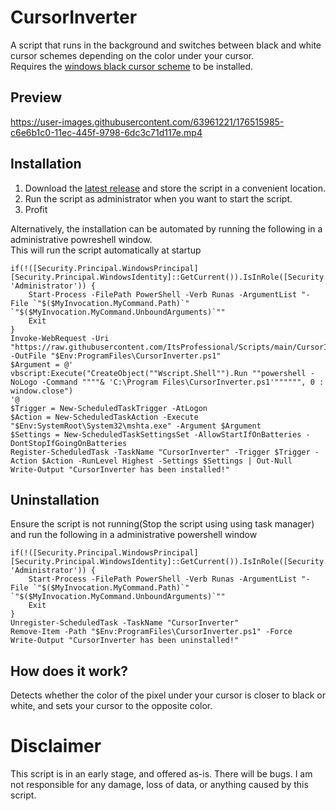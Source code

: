 # CursorInverter
A script that runs in the background and switches between black and white cursor schemes depending on the color under your cursor.  
Requires the [windows black cursor scheme](https://www.deviantart.com/twipeep/art/Windows-11-cursor-black-version-572437583) to be installed.

## Preview
https://user-images.githubusercontent.com/63961221/176515985-c6e6b1c0-11ec-445f-9798-6dc3c71d117e.mp4

## Installation
1. Download the [latest release](https://github.com/ItsProfessional/CursorInverter/releases/latest) and store the script in a convenient location.  
2. Run the script as administrator when you want to start the script.  
3. Profit  

Alternatively, the installation can be automated by running the following in a administrative powreshell window.  
This will run the script automatically at startup

```
if(!([Security.Principal.WindowsPrincipal] [Security.Principal.WindowsIdentity]::GetCurrent()).IsInRole([Security.Principal.WindowsBuiltInRole] 'Administrator')) {
    Start-Process -FilePath PowerShell -Verb Runas -ArgumentList "-File `"$($MyInvocation.MyCommand.Path)`" `"$($MyInvocation.MyCommand.UnboundArguments)`""
    Exit
}
Invoke-WebRequest -Uri "https://raw.githubusercontent.com/ItsProfessional/Scripts/main/CursorInverter.ps1" -OutFile "$Env:ProgramFiles\CursorInverter.ps1"
$Argument = @'
vbscript:Execute("CreateObject(""Wscript.Shell"").Run ""powershell -NoLogo -Command """"& 'C:\Program Files\CursorInverter.ps1'"""""", 0 : window.close")
'@
$Trigger = New-ScheduledTaskTrigger -AtLogon
$Action = New-ScheduledTaskAction -Execute "$Env:SystemRoot\System32\mshta.exe" -Argument $Argument
$Settings = New-ScheduledTaskSettingsSet -AllowStartIfOnBatteries -DontStopIfGoingOnBatteries
Register-ScheduledTask -TaskName "CursorInverter" -Trigger $Trigger -Action $Action -RunLevel Highest -Settings $Settings | Out-Null
Write-Output "CursorInverter has been installed!"
```

## Uninstallation
Ensure the script is not running(Stop the script using using task manager) and run the following in a administrative powershell window
```
if(!([Security.Principal.WindowsPrincipal] [Security.Principal.WindowsIdentity]::GetCurrent()).IsInRole([Security.Principal.WindowsBuiltInRole] 'Administrator')) {
    Start-Process -FilePath PowerShell -Verb Runas -ArgumentList "-File `"$($MyInvocation.MyCommand.Path)`" `"$($MyInvocation.MyCommand.UnboundArguments)`""
    Exit
}
Unregister-ScheduledTask -TaskName "CursorInverter"
Remove-Item -Path "$Env:ProgramFiles\CursorInverter.ps1" -Force
Write-Output "CursorInverter has been uninstalled!"
```

## How does it work?
Detects whether the color of the pixel under your cursor is closer to black or white, and sets your cursor to the opposite color.  
# Disclaimer
This script is in an early stage, and offered as-is. There will be bugs. I am not responsible for any damage, loss of data, or anything caused by this script.
